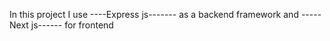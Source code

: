 In this project I use ----Express js------- as a backend framework and -----Next js------ for frontend 
